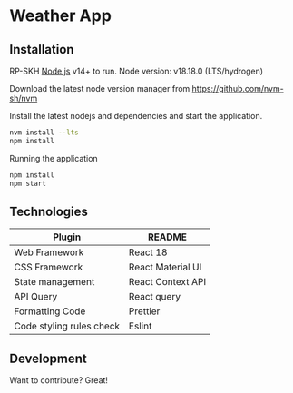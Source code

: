 # Weather App

## Installation

RP-SKH [Node.js](https://nodejs.org/) v14+ to run.
Node version: v18.18.0 (LTS/hydrogen)


Download the latest node version manager from https://github.com/nvm-sh/nvm

Install the latest nodejs and dependencies and start the application.
```sh
nvm install --lts
npm install
```
Running the application
```sh
npm install
npm start
```

## Technologies

| Plugin | README |
| ------ | ------ |
| Web Framework | React 18 |
| CSS Framework | React Material UI|
| State management | React Context API |
| API Query | React query |
| Formatting Code | Prettier |
| Code styling rules check | Eslint |

## Development

Want to contribute? Great!
